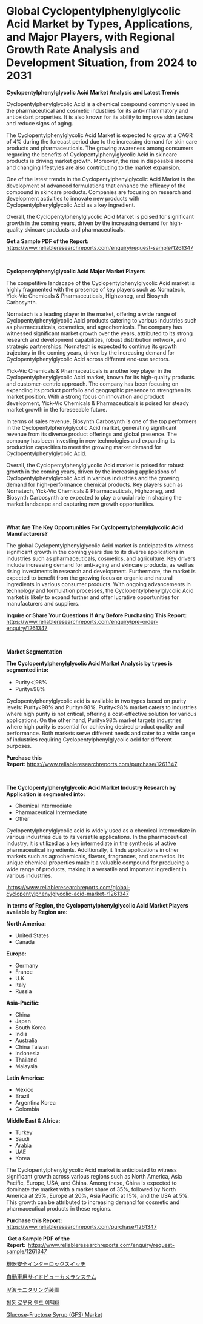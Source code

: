 <p><h1>Global Cyclopentylphenylglycolic Acid Market by Types, Applications, and Major Players, with Regional Growth Rate Analysis and Development Situation, from 2024 to 2031</h1></p><p><strong>Cyclopentylphenylglycolic Acid Market Analysis and Latest Trends</strong></p>
<p><p>Cyclopentylphenylglycolic Acid is a chemical compound commonly used in the pharmaceutical and cosmetic industries for its anti-inflammatory and antioxidant properties. It is also known for its ability to improve skin texture and reduce signs of aging.</p><p>The Cyclopentylphenylglycolic Acid Market is expected to grow at a CAGR of 4% during the forecast period due to the increasing demand for skin care products and pharmaceuticals. The growing awareness among consumers regarding the benefits of Cyclopentylphenylglycolic Acid in skincare products is driving market growth. Moreover, the rise in disposable income and changing lifestyles are also contributing to the market expansion.</p><p>One of the latest trends in the Cyclopentylphenylglycolic Acid Market is the development of advanced formulations that enhance the efficacy of the compound in skincare products. Companies are focusing on research and development activities to innovate new products with Cyclopentylphenylglycolic Acid as a key ingredient.</p><p>Overall, the Cyclopentylphenylglycolic Acid Market is poised for significant growth in the coming years, driven by the increasing demand for high-quality skincare products and pharmaceuticals.</p></p>
<p><strong>Get a Sample PDF of the Report:&nbsp;</strong> <a href="https://www.reliableresearchreports.com/enquiry/request-sample/1261347">https://www.reliableresearchreports.com/enquiry/request-sample/1261347</a></p>
<p>&nbsp;</p>
<p><strong>Cyclopentylphenylglycolic Acid Major Market Players</strong></p>
<p><p>The competitive landscape of the Cyclopentylphenylglycolic Acid market is highly fragmented with the presence of key players such as Nornatech, Yick-Vic Chemicals & Pharmaceuticals, Highzoneg, and Biosynth Carbosynth. </p><p>Nornatech is a leading player in the market, offering a wide range of Cyclopentylphenylglycolic Acid products catering to various industries such as pharmaceuticals, cosmetics, and agrochemicals. The company has witnessed significant market growth over the years, attributed to its strong research and development capabilities, robust distribution network, and strategic partnerships. Nornatech is expected to continue its growth trajectory in the coming years, driven by the increasing demand for Cyclopentylphenylglycolic Acid across different end-use sectors.</p><p>Yick-Vic Chemicals & Pharmaceuticals is another key player in the Cyclopentylphenylglycolic Acid market, known for its high-quality products and customer-centric approach. The company has been focusing on expanding its product portfolio and geographic presence to strengthen its market position. With a strong focus on innovation and product development, Yick-Vic Chemicals & Pharmaceuticals is poised for steady market growth in the foreseeable future.</p><p>In terms of sales revenue, Biosynth Carbosynth is one of the top performers in the Cyclopentylphenylglycolic Acid market, generating significant revenue from its diverse product offerings and global presence. The company has been investing in new technologies and expanding its production capacities to meet the growing market demand for Cyclopentylphenylglycolic Acid.</p><p>Overall, the Cyclopentylphenylglycolic Acid market is poised for robust growth in the coming years, driven by the increasing applications of Cyclopentylphenylglycolic Acid in various industries and the growing demand for high-performance chemical products. Key players such as Nornatech, Yick-Vic Chemicals & Pharmaceuticals, Highzoneg, and Biosynth Carbosynth are expected to play a crucial role in shaping the market landscape and capturing new growth opportunities.</p></p>
<p>&nbsp;</p>
<p><strong>What Are The Key Opportunities For Cyclopentylphenylglycolic Acid Manufacturers?</strong></p>
<p><p>The global Cyclopentylphenylglycolic Acid market is anticipated to witness significant growth in the coming years due to its diverse applications in industries such as pharmaceuticals, cosmetics, and agriculture. Key drivers include increasing demand for anti-aging and skincare products, as well as rising investments in research and development. Furthermore, the market is expected to benefit from the growing focus on organic and natural ingredients in various consumer products. With ongoing advancements in technology and formulation processes, the Cyclopentylphenylglycolic Acid market is likely to expand further and offer lucrative opportunities for manufacturers and suppliers.</p></p>
<p><strong>Inquire or Share Your Questions If Any Before Purchasing This Report:</strong> <a href="https://www.reliableresearchreports.com/enquiry/pre-order-enquiry/1261347">https://www.reliableresearchreports.com/enquiry/pre-order-enquiry/1261347</a></p>
<p>&nbsp;</p>
<p><strong>Market Segmentation</strong></p>
<p><strong>The Cyclopentylphenylglycolic Acid Market Analysis by types is segmented into:</strong></p>
<p><ul><li>Purity＜98%</li><li>Purity≥98%</li></ul></p>
<p><p>Cyclopentylphenylglycolic acid is available in two types based on purity levels: Purity<98% and Purity≥98%. Purity<98% market caters to industries where high purity is not critical, offering a cost-effective solution for various applications. On the other hand, Purity≥98% market targets industries where high purity is essential for achieving desired product quality and performance. Both markets serve different needs and cater to a wide range of industries requiring Cyclopentylphenylglycolic acid for different purposes.</p></p>
<p><strong>Purchase this Report:&nbsp;</strong><a href="https://www.reliableresearchreports.com/purchase/1261347">https://www.reliableresearchreports.com/purchase/1261347</a></p>
<p>&nbsp;</p>
<p><strong>The Cyclopentylphenylglycolic Acid Market Industry Research by Application is segmented into:</strong></p>
<p><ul><li>Chemical Intermediate</li><li>Pharmaceutical Intermediate</li><li>Other</li></ul></p>
<p><p>Cyclopentylphenylglycolic acid is widely used as a chemical intermediate in various industries due to its versatile applications. In the pharmaceutical industry, it is utilized as a key intermediate in the synthesis of active pharmaceutical ingredients. Additionally, it finds applications in other markets such as agrochemicals, flavors, fragrances, and cosmetics. Its unique chemical properties make it a valuable compound for producing a wide range of products, making it a versatile and important ingredient in various industries.</p></p>
<p><a href="https://www.reliableresearchreports.com/global-cyclopentylphenylglycolic-acid-market-r1261347">&nbsp;https://www.reliableresearchreports.com/global-cyclopentylphenylglycolic-acid-market-r1261347</a></p>
<p><strong>In terms of Region, the Cyclopentylphenylglycolic Acid Market Players available by Region are:</strong></p>
<p>
    <p> <strong> North America: </strong>
        <ul>
            <li>United States</li>
            <li>Canada</li>
        </ul>
        </p> 
    <p> <strong> Europe: </strong>
        <ul>
            <li>Germany</li>
            <li>France</li>
            <li>U.K.</li>
            <li>Italy</li>
            <li>Russia</li>
        </ul>
        </p> 
    <p> <strong> Asia-Pacific: </strong>
        <ul>
            <li>China</li>
            <li>Japan</li>
            <li>South Korea</li>
            <li>India</li>
            <li>Australia</li>
            <li>China Taiwan</li>
            <li>Indonesia</li>
            <li>Thailand</li>
            <li>Malaysia</li>
        </ul>
        </p> 
    <p> <strong> Latin America: </strong>
        <ul>
            <li>Mexico</li>
            <li>Brazil</li>
            <li>Argentina Korea</li>
            <li>Colombia</li>
        </ul>
        </p> 
    <p> <strong> Middle East & Africa: </strong>
        <ul>
            <li>Turkey</li>
            <li>Saudi</li>
            <li>Arabia</li>
            <li>UAE</li>
            <li>Korea</li>
        </ul>
    </p>
    </p>
<p><p>The Cyclopentylphenylglycolic Acid market is anticipated to witness significant growth across various regions such as North America, Asia Pacific, Europe, USA, and China. Among these, China is expected to dominate the market with a market share of 35%, followed by North America at 25%, Europe at 20%, Asia Pacific at 15%, and the USA at 5%. This growth can be attributed to increasing demand for cosmetic and pharmaceutical products in these regions.</p></p>
<p><strong>Purchase this Report: </strong><a href="https://www.reliableresearchreports.com/purchase/1261347">https://www.reliableresearchreports.com/purchase/1261347</a></p>
<p>&nbsp;<strong>Get a Sample PDF of the Report:&nbsp;&nbsp;</strong><a href="https://www.reliableresearchreports.com/enquiry/request-sample/1261347">https://www.reliableresearchreports.com/enquiry/request-sample/1261347</a></p>
<p><strong></strong></p>
<p><p><a href="https://medium.com/@kimalker_178/%E6%A9%9F%E5%99%A8%E5%AE%89%E5%85%A8%E3%82%A4%E3%83%B3%E3%82%BF%E3%83%BC%E3%83%AD%E3%83%83%E3%82%AF%E3%82%B9%E3%82%A4%E3%83%83%E3%83%81%E6%A5%AD%E7%95%8C%E3%81%AB%E3%81%8A%E3%81%91%E3%82%8B%E6%B4%9E%E5%AF%9F-%E5%B8%82%E5%A0%B4%E3%81%AE%E8%B2%A1%E5%8B%99%E7%8A%B6%E6%B3%81-%E5%B8%82%E5%A0%B4%E8%A6%8F%E6%A8%A1-2031%E5%B9%B4%E3%81%BE%E3%81%A7%E3%81%AE%E5%8F%8E%E7%9B%8A%E5%88%86%E6%9E%90-3d0d12b7131e">機器安全インターロックスイッチ</a></p><p><a href="https://github.com/laurenreichert/Market-Research-Report-List-2/blob/main/4235576136884.md">自動車用サイドビューカメラシステム</a></p><p><a href="https://github.com/RodHoppe07/Market-Research-Report-List-2/blob/main/4751490136885.md">IV液モニタリング装置</a></p><p><a href="https://github.com/TimmyMann6767/Market-Research-Report-List-2/blob/main/2831191142403.md">협동 로봇용 엔드 이펙터</a></p><p><a href="https://github.com/joannagoyvaerts/Market-Research-Report-List-3/blob/main/glucose-fructose-syrup-gfs-market.md">Glucose-Fructose Syrup (GFS) Market</a></p></p>